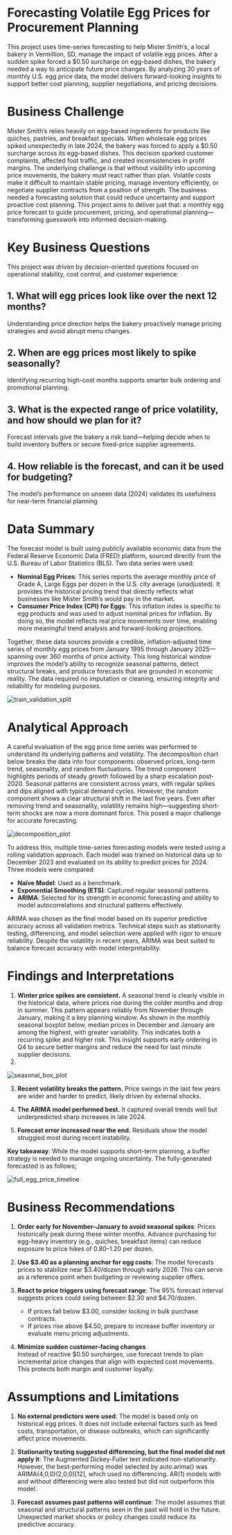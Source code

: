 # Forecasting Volatile Egg Prices for Procurement Planning

This project uses time-series forecasting to help Mister Smith’s, a local bakery in Vermillion, SD, manage the impact of volatile egg prices. After a sudden spike forced a $0.50 surcharge on egg-based dishes, the bakery needed a way to anticipate future price changes. By analyzing 30 years of monthly U.S. egg price data, the model delivers forward-looking insights to support better cost planning, supplier negotiations, and pricing decisions.

# Business Challenge
Mister Smith’s relies heavily on egg-based ingredients for products like quiches, pastries, and breakfast specials. When wholesale egg prices spiked unexpectedly in late 2024, the bakery was forced to apply a $0.50 surcharge across its egg-based dishes. This decision sparked customer complaints, affected foot traffic, and created inconsistencies in profit margins.
The underlying challenge is that without visibility into upcoming price movements, the bakery must react rather than plan. Volatile costs make it difficult to maintain stable pricing, manage inventory efficiently, or negotiate supplier contracts from a position of strength. The business needed a forecasting solution that could reduce uncertainty and support proactive cost planning.
This project aims to deliver just that: a monthly egg price forecast to guide procurement, pricing, and operational planning—transforming guesswork into informed decision-making.

# Key Business Questions
This project was driven by decision-oriented questions focused on operational stability, cost control, and customer experience:
## 1. What will egg prices look like over the next 12 months?  
Understanding price direction helps the bakery proactively manage pricing strategies and avoid abrupt menu changes.

## 2. When are egg prices most likely to spike seasonally?  
Identifying recurring high-cost months supports smarter bulk ordering and promotional planning.

## 3. What is the expected range of price volatility, and how should we plan for it?  
Forecast intervals give the bakery a risk band—helping decide when to build inventory buffers or secure fixed-price supplier agreements.

## 4. How reliable is the forecast, and can it be used for budgeting?  
The model’s performance on unseen data (2024) validates its usefulness for near-term financial planning

# Data Summary
The forecast model is built using publicly available economic data from the Federal Reserve Economic Data (FRED) platform, sourced directly from the U.S. Bureau of Labor Statistics (BLS). Two data series were used:
- **Nominal Egg Prices**: This series reports the average monthly price of Grade A, Large Eggs per dozen in the U.S. city average (unadjusted). It provides the historical pricing trend that directly reflects what businesses like Mister Smith’s would pay in the market.
- **Consumer Price Index (CPI) for Eggs**: This inflation index is specific to egg products and was used to adjust nominal prices for inflation. By doing so, the model reflects real price movements over time, enabling more meaningful trend analysis and forward-looking projections.

Together, these data sources provide a credible, inflation-adjusted time series of monthly egg prices from January 1995 through January 2025—spanning over 360 months of price activity. This long historical window improves the model’s ability to recognize seasonal patterns, detect structural breaks, and produce forecasts that are grounded in economic reality. The data required no imputation or cleaning, ensuring integrity and reliability for modeling purposes.  

![train_validation_split](https://github.com/user-attachments/assets/f81d2156-2667-4888-99a2-1705d33b2292)

# Analytical Approach
A careful evaluation of the egg price time series was performed to understand its underlying patterns and volatility. The decomposition chart below breaks the data into four components: observed prices, long-term trend, seasonality, and random fluctuations.
The trend component highlights periods of steady growth followed by a sharp escalation post-2020. Seasonal patterns are consistent across years, with regular spikes and dips aligned with typical demand cycles. However, the random component shows a clear structural shift in the last five years. Even after removing trend and seasonality, volatility remains high—suggesting short-term shocks are now a more dominant force. This posed a major challenge for accurate forecasting.  

![decomposition_plot](https://github.com/user-attachments/assets/8095eca4-60fc-491e-9289-8fdf94cc2c9e)

To address this, multiple time-series forecasting models were tested using a rolling validation approach. Each model was trained on historical data up to December 2023 and evaluated on its ability to predict prices for 2024. Three models were compared:
- **Naïve Model**: Used as a benchmark.
- **Exponential Smoothing (ETS)**: Captured regular seasonal patterns.
- **ARIMA**: Selected for its strength in economic forecasting and ability to model autocorrelations and structural patterns effectively.

ARIMA was chosen as the final model based on its superior predictive accuracy across all validation metrics. Technical steps such as stationarity testing, differencing, and model selection were applied with rigor to ensure reliability. Despite the volatility in recent years, ARIMA was best suited to balance forecast accuracy with model interpretability.

# Findings and Interpretations
1. **Winter price spikes are consistent.** A seasonal trend is clearly visible in the historical data, where prices rise during the colder months and drop in summer. This pattern appears reliably from November through January, making it a key planning window. As shown in the monthly seasonal boxplot below, median prices in December and January are among the highest, with greater variability. This indicates both a recurring spike and higher risk. This insight supports early ordering in Q4 to secure better margins and reduce the need for last minute supplier decisions.
2. 
![seasonal_box_plot](https://github.com/user-attachments/assets/deeefcc1-0cb2-46be-837b-fb979d49844d)

3. **Recent volatility breaks the pattern.** Price swings in the last few years are wider and harder to predict, likely driven by external shocks.

4. **The ARIMA model performed best.** It captured overall trends well but underpredicted sharp increases in late 2024.

5. **Forecast error increased near the end.** Residuals show the model struggled most during recent instability.

**Key takeaway**: While the model supports short-term planning, a buffer strategy is needed to manage ongoing uncertainty. The fully-generated forecasted is as follows;  

![full_egg_price_timeline](https://github.com/user-attachments/assets/4a738af4-1fa0-4bdb-8278-43ec8f0beeb5)

# Business Recommendations
1. **Order early for November–January to avoid seasonal spikes**: Prices historically peak during these winter months. Advance purchasing for egg-heavy inventory (e.g., quiches, breakfast items) can reduce exposure to price hikes of $0.80–$1.20 per dozen.

2. **Use $3.40 as a planning anchor for egg costs**: The model forecasts prices to stabilize near $3.40/dozen through early 2026. This can serve as a reference point when budgeting or reviewing supplier offers.

3. **React to price triggers using forecast range**: The 95% forecast interval suggests prices could swing between $2.30 and $4.70/dozen.  
   - If prices fall below $3.00, consider locking in bulk purchase contracts.  
   - If prices rise above $4.50, prepare to increase buffer inventory or evaluate menu pricing adjustments.

4. **Minimize sudden customer-facing changes**  
Instead of reactive $0.50 surcharges, use forecast trends to plan incremental price changes that align with expected cost movements. This protects both margin and customer loyalty.

# Assumptions and Limitations
1. **No external predictors were used**: The model is based only on historical egg prices. It does not include external factors such as feed costs, transportation, or disease outbreaks, which can significantly affect price movements.

2. **Stationarity testing suggested differencing, but the final model did not apply it**: The Augmented Dickey-Fuller test indicated non-stationarity. However, the best-performing model selected by auto.arima() was ARIMA(4,0,0)(2,0,0)[12], which used no differencing. AR(1) models with and without differencing were also tested but did not outperform this model.

3. **Forecast assumes past patterns will continue**: The model assumes that seasonal and structural patterns seen in the past will hold in the future. Unexpected market shocks or policy changes could reduce its predictive accuracy.
